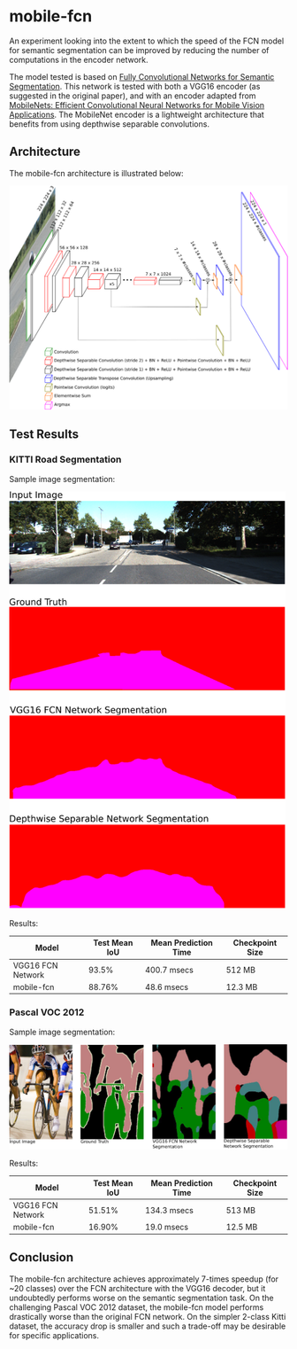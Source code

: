 # mobile-fcn
An experiment looking into the extent to which the speed of the FCN model for semantic segmentation can be improved by reducing the number of computations in the encoder network.

The model tested is based on [Fully Convolutional Networks for Semantic Segmentation](https://people.eecs.berkeley.edu/~jonlong/long_shelhamer_fcn.pdf). This network is tested with both a VGG16 encoder (as suggested in the original paper), and with an encoder adapted from [MobileNets: Efficient Convolutional Neural Networks for Mobile Vision Applications](https://arxiv.org/abs/1704.04861). The MobileNet encoder is a lightweight architecture that benefits from using depthwise separable convolutions.

## Architecture
The mobile-fcn architecture is illustrated below:

<img src="imgs/net_architecture.png" width="700">

## Test Results
### KITTI Road Segmentation
Sample image segmentation:

<img src="imgs/kitti_results.png" width="500">

Results:

| Model | Test Mean IoU | Mean Prediction Time | Checkpoint Size |
| ----- | ------------- | -------------------- | --------------- |
| VGG16 FCN Network | 93.5% | 400.7 msecs | 512 MB |
| mobile-fcn | 88.76% | 48.6 msecs | 12.3 MB |

### Pascal VOC 2012
Sample image segmentation:

<img src="imgs/pascal_results.png" width="700">

Results:

| Model | Test Mean IoU | Mean Prediction Time | Checkpoint Size |
| ----- | ------------- | -------------------- | --------------- |
| VGG16 FCN Network | 51.51% | 134.3 msecs | 513 MB |
| mobile-fcn | 16.90% | 19.0 msecs | 12.5 MB |

## Conclusion
The mobile-fcn architecture achieves approximately 7-times speedup (for ~20 classes) over the FCN architecture with the VGG16 decoder, but it undoubtedly performs worse on the semantic segmentation task. On the challenging Pascal VOC 2012 dataset, the mobile-fcn model performs drastically worse than the original FCN network. On the simpler 2-class Kitti dataset, the accuracy drop is smaller and such a trade-off may be desirable for specific applications.
